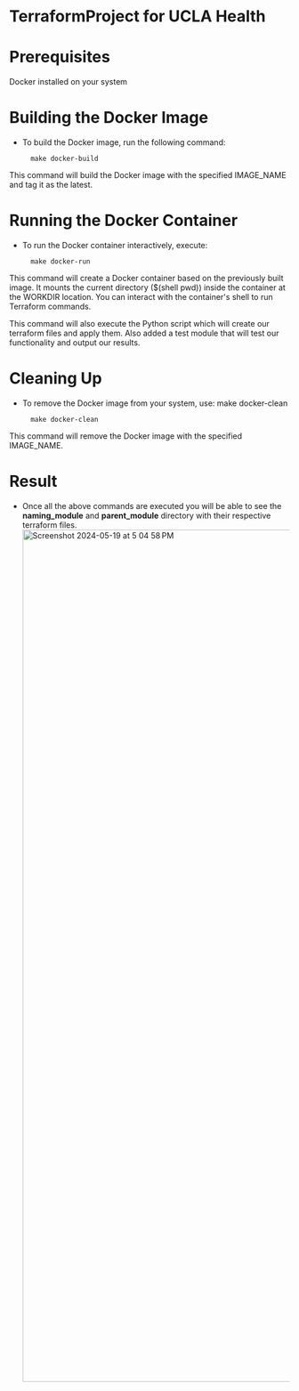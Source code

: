 # TerraformProject for UCLA Health

# Prerequisites
Docker installed on your system

# Building the Docker Image
- To build the Docker image, run the following command:

		make docker-build
This command will build the Docker image with the specified IMAGE_NAME and tag it as the latest.

# Running the Docker Container
- To run the Docker container interactively, execute:

		make docker-run
This command will create a Docker container based on the previously built image. It mounts the current directory ($(shell pwd)) inside the container at the WORKDIR location. You can interact with the container's shell to run Terraform commands.

This command will also execute the Python script which will create our terraform files and apply them. Also added a test module that will test our functionality and output our results.

# Cleaning Up
- To remove the Docker image from your system, use:
 make docker-clean

		make docker-clean
This command will remove the Docker image with the specified IMAGE_NAME.

# Result

- Once all the above commands are executed you will be able to see the **naming_module** and **parent_module** directory with their respective terraform files.
  <img width="1532" alt="Screenshot 2024-05-19 at 5 04 58 PM" src="https://github.com/rutavmodi25/TerraformProject/assets/69160502/435da66f-a060-4958-b4df-b5ca4941431f">



